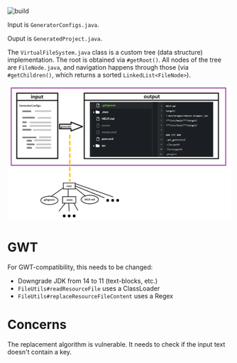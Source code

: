 ![build](https://github.com/payne911/gdx-setup-generator/workflows/build/badge.svg)

Input is ``GeneratorConfigs.java``.

Ouput is ``GeneratedProject.java``.

The ``VirtualFileSystem.java`` class is a custom tree (data structure) implementation. The root is obtained via ``#getRoot()``. All nodes of the tree are ``FileNode.java``, and navigation happens through those (via ``#getChildren()``, which returns a sorted ``LinkedList<FileNode>``).

![VisualizerSketch](media/visualizer_sketch.png)


# GWT

For GWT-compatibility, this needs to be changed:

* Downgrade JDK from 14 to 11 (text-blocks, etc.)
* ``FileUtils#readResourceFile`` uses a ClassLoader
* ``FileUtils#replaceResourceFileContent`` uses a Regex

# Concerns

The replacement algorithm is vulnerable. It needs to check if the input text doesn't contain a key.